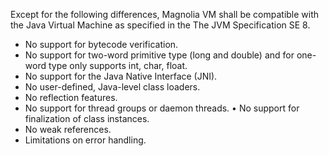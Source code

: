 Except for the following differences, Magnolia VM shall be compatible with the Java Virtual Machine as specified in the The JVM Specification SE 8.

- No support for bytecode verification.
- No support for two-word primitive type (long and double) and for one-word type only supports int, char, float.
- No support for the Java Native Interface (JNI).
- No user-defined, Java-level class loaders.
- No reflection features.
- No support for thread groups or daemon threads. • No support for finalization of class instances.
- No weak references.
- Limitations on error handling.